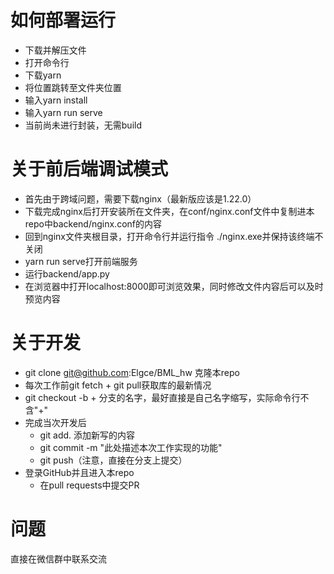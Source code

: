 # 如何部署运行
* 下载并解压文件
* 打开命令行
* 下载yarn
* 将位置跳转至文件夹位置
* 输入yarn install
* 输入yarn run serve
* 当前尚未进行封装，无需build

# 关于前后端调试模式
* 首先由于跨域问题，需要下载nginx（最新版应该是1.22.0）
* 下载完成nginx后打开安装所在文件夹，在conf/nginx.conf文件中复制进本repo中backend/nginx.conf的内容
* 回到nginx文件夹根目录，打开命令行并运行指令 ./nginx.exe并保持该终端不关闭
* yarn run serve打开前端服务
* 运行backend/app.py
* 在浏览器中打开localhost:8000即可浏览效果，同时修改文件内容后可以及时预览内容

# 关于开发
* git clone git@github.com:Elgce/BML_hw  克隆本repo
* 每次工作前git fetch + git pull获取库的最新情况
* git checkout -b + 分支的名字，最好直接是自己名字缩写，实际命令行不含"+"
* 完成当次开发后
  * git add. 添加新写的内容
  * git commit -m "此处描述本次工作实现的功能"
  * git push（注意，直接在分支上提交）
* 登录GitHub并且进入本repo
  * 在pull requests中提交PR

# 问题
直接在微信群中联系交流
